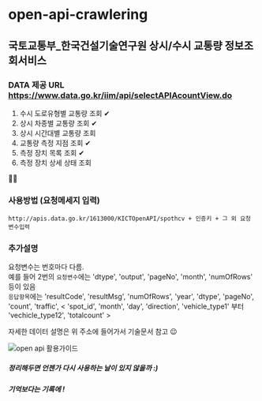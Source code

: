 # open-api-crawlering

## 국토교통부_한국건설기술연구원 상시/수시 교통량 정보조회서비스
### DATA 제공 URL https://www.data.go.kr/iim/api/selectAPIAcountView.do

1) 수시 도로유형별 교통량 조회 ✔
2) 상시 차종별 교통량 조회 ✔
3) 상시 시간대별 교통량 조회
4) 교통량 측정 지점 조회 ✔
5) 측정 장치 목록 조회 ✔
6) 측정 장치 상세 상태 조회

💃🕺
### 사용방법 (요청메세지 입력)
```
http://apis.data.go.kr/1613000/KICTOpenAPI/spothcv + 인증키 + 그 외 요청 변수입력 
```

### 추가설명
요청변수는 번호마다 다름. <br/>
예를 들어 2번의 `요청변수`에는 'dtype', 'output', 'pageNo', 'month', 'numOfRows' 등이 있음 <br/>
`응답항목`에는 'resultCode', 'resultMsg', 'numOfRows', 'year', 'dtype', 'pageNo', <br/>
'count', 'traffic', < 'spot_id', 'month', 'day', 'direction', 'vehicle_type1' 부터 'vechicle_type12', 'totalcount' >

자세한 데이터 설명은 위 주소에 들어가서 기술문서 참고 😉

![open api 활용가이드](https://user-images.githubusercontent.com/99319638/167350628-f21ed972-efec-4072-8ed1-3a6cd4f24fa0.PNG)


##### 정리해두면 언젠가 다시 사용하는 날이 있지 않을까 :)
##### 기억보다는 기록에 !

